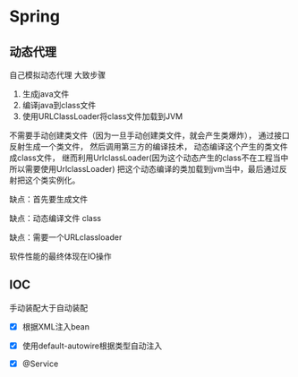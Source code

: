 # Spring

## 动态代理
自己模拟动态代理
大致步骤
1. 生成java文件
2. 编译java到class文件
3. 使用URLClassLoader将class文件加载到JVM

不需要手动创建类文件（因为一旦手动创建类文件，就会产生类爆炸），
通过接口反射生成一个类文件，
然后调用第三方的编译技术，
动态编译这个产生的类文件成class文件，
继而利用UrlclassLoader(因为这个动态产生的class不在工程当中所以需要使用UrlclassLoader)
把这个动态编译的类加载到jvm当中，最后通过反射把这个类实例化。

缺点：首先要生成文件

缺点：动态编译文件 class

缺点：需要一个URLclassloader

软件性能的最终体现在IO操作

## IOC

手动装配大于自动装配

- [x] 根据XML注入bean

- [x] 使用default-autowire根据类型自动注入

- [x] @Service